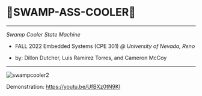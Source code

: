 # 💎SWAMP-ASS-COOLER💎

--------------------------------------------------

*Swamp Cooler State Machine*

- FALL 2022 Embedded Systems (CPE 301) *@ University of Nevada, Reno*

- by: Dillon Dutcher, Luis Ramirez Torres, and Cameron McCoy



----------------------------------------------------

![swampcooler2](https://user-images.githubusercontent.com/116330722/207219555-30cfa5f4-9033-470d-951c-b5721b7c783b.jpg)



Demonstration: https://youtu.be/UfBXz0tN9KI
